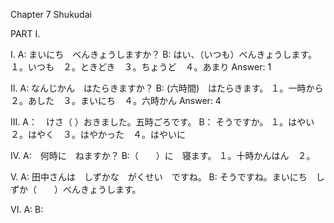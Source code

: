 Chapter 7
Shukudai

PART I.

I.
A: まいにち　べんきょうしますか？
B: はい、（いつも）べんきょうします。
１。いつも　２。ときどき　３。ちょうど　４。あまり
Answer: 1

II.
A: なんじかん　はたらきますか？
B: (六時間)　はたらきます。
１。一時から　２。あした　３。まいにち　４。六時かん
Answer: 4

III.
A：　けさ（ ）おきました。五時ごろです。
B： そうですか。
１。はやい ２。はやく　３。はやかった　４。はやいに

IV.
A:　何時に　ねますか？
B:（　　）に　寝ます。
１。十時かんはん　２。

V.
A: 田中さんは　しずかな　がくせい　ですね。
B: そうですね。まいにち　しずか（　　）べんきょうします。

VI.
A:
B:
